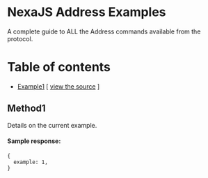 # NexaJS Address Examples

A complete guide to ALL the Address commands available from the protocol.

# Table of contents

- [Example1](#example1) [ [view the source](example1.js) ]

## Method1

Details on the current example.

#### Sample response:
```
{
  example: 1,
}
```
